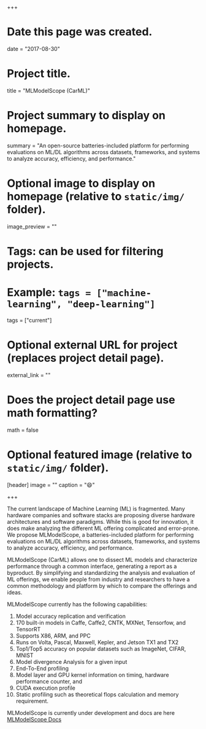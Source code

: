 +++
# Date this page was created.
date = "2017-08-30"

# Project title.
title = "MLModelScope (CarML)"

# Project summary to display on homepage.
summary = "An open-source batteries-included platform for performing evaluations on ML/DL algorithms across datasets, frameworks, and systems to analyze accuracy, efficiency, and performance."

# Optional image to display on homepage (relative to `static/img/` folder).
image_preview = ""

# Tags: can be used for filtering projects.
# Example: `tags = ["machine-learning", "deep-learning"]`
tags = ["current"]

# Optional external URL for project (replaces project detail page).
external_link = ""

# Does the project detail page use math formatting?
math = false

# Optional featured image (relative to `static/img/` folder).
[header]
image = ""
caption = ":smile:"

+++

The current landscape of Machine Learning (ML) is fragmented. Many hardware companies and software stacks are proposing diverse hardware architectures and software paradigms. While this is good for innovation, it does make analyzing the different ML offering complicated and error-prone. We propose MLModelScope, a batteries-included platform for performing evaluations on ML/DL algorithms across datasets, frameworks, and systems to analyze accuracy, efficiency, and performance. 

MLModelScope (CarML) allows one to dissect ML models and characterize performance through a common interface, generating a report as a byproduct. By simplifying and standardizing the analysis and evaluation of ML offerings, we enable people from industry and researchers to have a common methodology and platform by which to compare the offerings and ideas.

MLModelScope currently has the following capabilities:

1. Model accuracy replication and verification 
2. 170 built-in models in Caffe, Caffe2, CNTK, MXNet, Tensorfow, and TensorRT
3. Supports X86, ARM, and PPC
4. Runs on Volta, Pascal, Maxwell, Kepler, and Jetson TX1 and TX2
5. Top1/Top5 accuracy on popular datasets such as ImageNet, CIFAR, MNIST
6. Model divergence Analysis for a given input
7. End-To-End profiling
8. Model layer and GPU kernel information on timing, hardware performance counter, and
9. CUDA execution profile
10. Static profiling such as theoretical flops calculation and memory requirement.

MLModelScope is currently under development and docs are here [MLModelScope Docs](https://rai-project.github.io/carml)